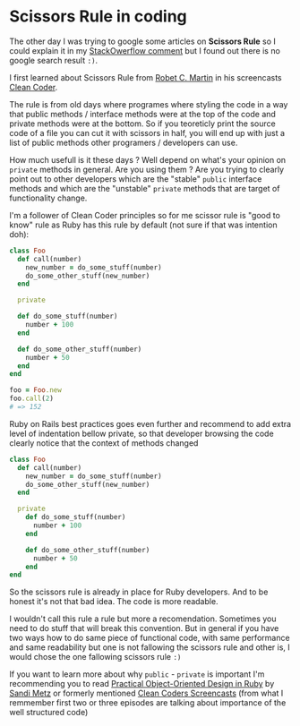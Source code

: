 # Scissors Rule in coding

The other day I was trying to google some articles on **Scissors Rule**
so I could explain it in my [StackOwerflow comment][1] but I found out
there is no google search result `:)`.

I first learned about Scissors Rule from [Robet C. Martin][3] in his
screencasts [Clean Coder][2].

The rule is from old days where programes where styling the code in a
way that public methods / interface methods were at the top of the code
and private methods were at the bottom. So if you teoreticly print the
source code of a file you can cut it with scissors in half, you will end
up with just a list of public methods other programers / developers can use.

How much usefull is it these days ? Well depend on what's your opinion
on `private` methods in general. Are you using them ? Are you trying to
clearly point out to other developers which are the "stable" `public`
interface methods and which are the "unstable" `private` methods that
are target of functionality change.

I'm a follower of Clean Coder principles so for me scissor rule is "good
to know" rule as Ruby has this rule by default (not sure if that was
intention doh):

```ruby
class Foo
  def call(number)
    new_number = do_some_stuff(number)
    do_some_other_stuff(new_number)
  end

  private

  def do_some_stuff(number)
    number + 100
  end

  def do_some_other_stuff(number)
    number + 50
  end
end

foo = Foo.new
foo.call(2)
# => 152
```

Ruby on Rails best practices goes even further and recommend to
add extra level of indentation bellow private, so that developer
browsing the code clearly notice that the context of methods changed

```ruby
class Foo
  def call(number)
    new_number = do_some_stuff(number)
    do_some_other_stuff(new_number)
  end

  private
    def do_some_stuff(number)
      number + 100
    end

    def do_some_other_stuff(number)
      number + 50
    end
end
```

So the scissors rule is already in place for Ruby developers. And to be
honest it's not that bad idea. The code is more readable.

I wouldn't call this rule a rule but more a recomendation. Sometimes you
need to do stuff that will break this convention. But in general if you
have two ways how to do same piece of functional code, with same
performance and same readability but one is not fallowing the scissors
rule and other is, I would chose the one fallowing scissors rule `:)`

If you want to learn more about why `public` -  `private` is important
I'm recommending you to read [Practical Object-Oriented Design in
Ruby][4] by [Sandi Metz][5] or formerly mentioned [Clean Coders
Screencasts][2] (from what I remmember first two or three episodes
are talking about importance of the well structured code)


[1]: http://stackoverflow.com/a/31983564/473040
[2]: https://cleancoders.com/
[3]: http://www.objectmentor.com/omTeam/martin_r.html
[4]: http://www.poodr.com/
[5]: http://www.sandimetz.com/
